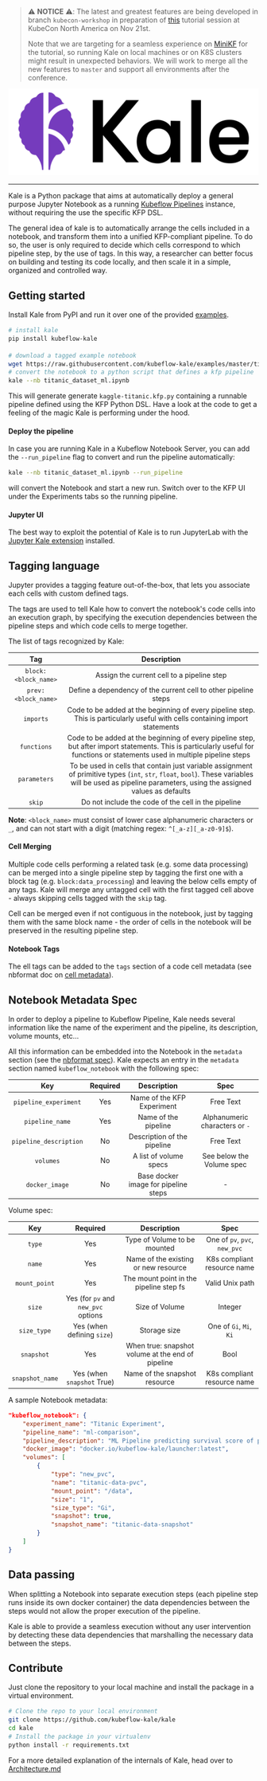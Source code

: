 > :warning: **NOTICE** :warning:: The latest and greatest features are being developed in branch `kubecon-workshop` in preparation of [this](https://kccncna19.sched.com/event/Uaeq/tutorial-from-notebook-to-kubeflow-pipelines-an-end-to-end-data-science-workflow-michelle-casbon-google-stefano-fioravanzo-fondazione-bruno-kessler-ilias-katsakioris-arrikto?iframe=no&w=100%&sidebar=yes&bg=no) tutorial session at KubeCon North America on Nov 21st.
> 
> Note that we are targeting for a seamless experience on [MiniKF](https://www.kubeflow.org/docs/other-guides/virtual-dev/getting-started-minikf/) for the tutorial, so running Kale on local machines or on K8S clusters might result in unexpected behaviors. We will work to merge all the new features to `master` and support all environments after the conference.

![Kale Logo](https://raw.githubusercontent.com/kubeflow-kale/kale/master/docs/imgs/kale_logo.png)

---------------------------------------------------------------------

Kale is a Python package that aims at automatically deploy a general purpose Jupyter Notebook as a running [Kubeflow Pipelines](https://github.com/kubeflow/pipelines) instance, without requiring the use the specific KFP DSL.

The general idea of kale is to automatically arrange the cells included in a notebook, and transform them into a unified KFP-compliant pipeline. To do so, the user is only required to decide which cells correspond to which pipeline step, by the use of tags. In this way, a researcher can better focus on building and testing its code locally, and then scale it in a simple, organized and controlled way.

## Getting started

Install Kale from PyPI and run it over one of the provided [examples](https://github.com/kubeflow-kale/examples).

```bash
# install kale
pip install kubeflow-kale

# download a tagged example notebook
wget https://raw.githubusercontent.com/kubeflow-kale/examples/master/titanic-ml-dataset/titanic_dataset_ml.ipynb
# convert the notebook to a python script that defines a kfp pipeline
kale --nb titanic_dataset_ml.ipynb
```

This will generate generate `kaggle-titanic.kfp.py` containing a runnable pipeline defined using the KFP Python DSL. Have a look at the code to get a feeling of the magic Kale is performing under the hood.

#### Deploy the pipeline

In case you are running Kale in a Kubeflow Notebook Server, you can add the `--run_pipeline` flag to convert and run the pipeline automatically:

```bash
kale --nb titanic_dataset_ml.ipynb --run_pipeline
```

will convert the Notebook and start a new run. Switch over to the KFP UI under the Experiments tabs so the running pipeline.

#### Jupyter UI

The best way to exploit the potential of Kale is to run JupyterLab with the [Jupyter Kale extension](https://github.com/kubeflow-kale/jupyterlab-kubeflow-kale)  installed.

## Tagging language

Jupyter provides a tagging feature out-of-the-box, that lets you associate each cells with custom defined tags.

The tags are used to tell Kale how to convert the notebook's code cells into an execution graph, by specifying the execution dependencies between the pipeline steps and which code cells to merge together.

The list of tags recognized by Kale:

| Tag | Description | 
| :---: | :---: | 
| `block:<block_name>` | Assign the current cell to a pipeline step | `block:train_model`<br>`block:preprocess_data`|  
| `prev:<block_name>` | Define a dependency of the current cell to other pipeline steps | `prev:load_dataset`
| `imports` | Code to be added at the beginning of every pipeline step. This is particularly useful with cells containing import statements | - |  
| `functions` | Code to be added at the beginning of every pipeline step, but after import statements. This is particularly useful for functions or statements used in multiple pipeline steps | 
| `parameters` | To be used in cells that contain just variable assignment of primitive types (`int`, `str`, `float`, `bool`). These variables will be used as pipeline parameters, using the assigned values as defaults |
| `skip` | Do not include the code of the cell in the pipeline | - |

**Note**: `<block_name>` must consist of lower case alphanumeric characters or `_`, and can not start with a digit (matching regex: `^[_a-z][_a-z0-9]$`).

#### Cell Merging

Multiple code cells performing a related task (e.g. some data processing) can be merged into a single pipeline step by tagging the first one with a block tag (e.g. `block:data_processing`) and leaving the below cells empty of any tags. Kale will merge any untagged cell with the first tagged cell above - always skipping cells tagged with the `skip` tag.

Cell can be merged even if not contiguous in the notebook, just by tagging them with the same block name - the order of cells in the notebook will be preserved in the resulting pipeline step.

#### Notebook Tags

The ell tags can be added to the `tags` section of a code cell metadata (see nbformat doc on [cell metadata](https://nbformat.readthedocs.io/en/latest/format_description.html#metadata)).

## Notebook Metadata Spec

In order to deploy a pipeline to Kubeflow Pipeline, Kale needs several information like the name of the experiment and the pipeline, its description, volume mounts, etc...

All this information can be embedded into the Notebook in the `metadata` section (see the [nbformat spec](https://nbformat.readthedocs.io/en/latest/format_description.html#top-level-structure)). Kale expects an entry in the `metadata` section named `kubeflow_notebook` with the following spec:

| Key | Required | Description | Spec |
| :---: | :---: | :---: | :---: | 
| `pipeline_experiment` | Yes | Name of the KFP Experiment | Free Text |
| `pipeline_name` | Yes | Name of the pipeline | Alphanumeric characters or `-` |
| `pipeline_description` | No | Description of the pipeline | Free Text |
| `volumes` | No | A list of volume specs | See below the Volume spec |
| `docker_image` | No | Base docker image for pipeline steps | - |

Volume spec:

| Key | Required | Description | Spec |
| :---: | :---: | :---: | :---: | 
| `type` | Yes | Type of Volume to be mounted | One of `pv`, `pvc`, `new_pvc` |
| `name` | Yes | Name of the existing or new resource | K8s compliant resource name |
| `mount_point` | Yes | The mount point in the pipeline step fs | Valid Unix path |
| `size` | Yes (for `pv` and `new_pvc` options | Size of Volume | Integer |
| `size_type` | Yes (when defining `size`) | Storage size | One of `Gi`, `Mi`, `Ki` |
| `snapshot` | Yes | When true: snapshot volume at the end of pipeline | Bool |
| `snapshot_name` | Yes (when `snapshot` True) | Name of the snapshot resource | K8s compliant resource name|

A sample Notebook metadata:

```json
"kubeflow_notebook": {
    "experiment_name": "Titanic Experiment",
    "pipeline_name": "ml-comparison",
    "pipeline_description": "ML Pipeline predicting survival score of passengers of Titanic",
    "docker_image": "docker.io/kubeflow-kale/launcher:latest",
    "volumes": [
        {
            "type": "new_pvc",
            "name": "titanic-data-pvc",
            "mount_point": "/data",
            "size": "1",
            "size_type": "Gi",
            "snapshot": true,
            "snapshot_name": "titanic-data-snapshot"
        }
    ]
}
```

## Data passing

When splitting a Notebook into separate execution steps (each pipeline step runs inside its own docker container) the data dependencies between the steps would not allow the proper execution of the pipeline.

Kale is able to provide a seamless execution without any user intervention by detecting these data dependencies that marshalling the necessary data between the steps.

## Contribute

 Just clone the repository to your local machine and install the package in a virtual environment. 

```bash
# Clone the repo to your local environment
git clone https://github.com/kubeflow-kale/kale
cd kale
# Install the package in your virtualenv
python install -r requirements.txt
```

For a more detailed explanation of the internals of Kale, head over to [Architecture.md](./Architecture.md)


